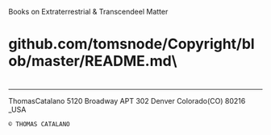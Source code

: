 
Books on Extraterrestrial & Transcendeel Matter

# github.com/tomsnode/Copyright/blob/master/README.md\

#

--------------
ThomasCatalano
5120 Broadway APT 302
Denver Colorado(CO) 80216 _USA

    © THOMAS CATALANO
